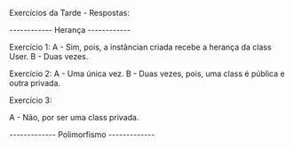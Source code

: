 

Exercícios da Tarde - Respostas:

------------ Herança ------------

Exercício 1:
A - Sim, pois, a instâncian criada recebe a herança da class User.
B - Duas vezes.

Exercício 2:
A - Uma única vez.
B - Duas vezes, pois, uma class é pública e outra privada.

Exercício 3:

A - Não, por ser uma class privada.

------------- Polimorfismo -------------
